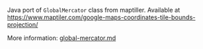 Java port of `GlobalMercator` class from maptiller.
Available at https://www.maptiler.com/google-maps-coordinates-tile-bounds-projection/

More information: [global-mercator.md](global-mercator.md)